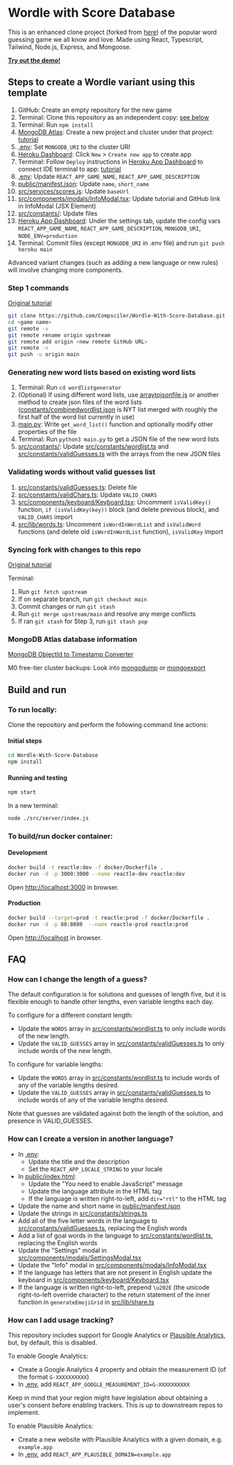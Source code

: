 # Wordle with Score Database

This is an enhanced clone project (forked from [here](https://github.com/cwackerfuss/react-wordle)) of the popular word guessing game we all know and love. Made using React, Typescript, Tailwind, Node.js, Express, and Mongoose.

[**Try out the demo!**](https://caesardle.herokuapp.com/)

## Steps to create a Wordle variant using this template

1. GitHub: Create an empty repository for the new game
2. Terminal: Clone this repository as an independent copy: [see below](#step-1-commands)
3. Terminal: Run `npm install`
4. [MongoDB Atlas](https://cloud.mongodb.com/): Create a new project and cluster under that project: [tutorial](https://www.freecodecamp.org/news/get-started-with-mongodb-atlas/)
5. [.env](.env): Set `MONGODB_URI` to the cluster URI
6. [Heroku Dashboard](https://dashboard.heroku.com/): Click `New` > `Create new app` to create app
7. Terminal: Follow `Deploy` instructions in [Heroku App Dashboard](https://dashboard.heroku.com/) to connect IDE terminal to app: [tutorial](https://devcenter.heroku.com/articles/git#create-a-heroku-remote)
8. [.env](.env): Update `REACT_APP_GAME_NAME`, `REACT_APP_GAME_DESCRIPTION`
9. [public/manifest.json](public/manifest.json): Update `name`, `short_name`
10. [src/services/scores.js](src/services/scores.js): Update `baseUrl`
11. [src/components/modals/InfoModal.tsx](src/components/modals/InfoModal.tsx): Update tutorial and GitHub link in InfoModal (JSX Element) 
12. [src/constants/](src/constants/): Update files
13. [Heroku App Dashboard](https://dashboard.heroku.com/): Under the settings tab, update the config vars `REACT_APP_GAME_NAME`, `REACT_APP_GAME_DESCRIPTION`, `MONGODB_URI`, `NODE_ENV=production`
14. Terminal: Commit files (except `MONGODB_URI` in .env file) and run `git push heroku main`

Advanced variant changes (such as adding a new language or new rules) will involve changing more components.

### Step 1 commands

[Original tutorial](https://handong1587.github.io/linux_study/2015/12/18/create-multi-forks.html)
```bash
git clone https://github.com/Compsciler/Wordle-With-Score-Database.git <game name>
cd <game name>
git remote -v
git remote rename origin upstream
git remote add origin <new remote GitHub URL>
git remote -v
git push -u origin main
```

### Generating new word lists based on existing word lists

1. Terminal: Run `cd wordlistgenerator`
2. (Optional) If using different word lists, use [arraytojsonfile.js](wordlistgenerator/arraytojsonfile.js) or another method to create json files of the word lists ([constants/combinedwordlist.json](wordlistgenerator/constants/combinedwordlist.json) is NYT list merged with roughly the first half of the word list currently in use)
3. [main.py](wordlistgenerator/main.py): Write `get_word_list()` function and optionally modify other properties of the file
4. Terminal: Run `python3 main.py` to get a JSON file of the new word lists
5. [src/constants/](src/constants/): Update [src/constants/wordlist.ts](src/constants/wordlist.ts) and [src/constants/validGuesses.ts](src/constants/validGuesses.ts) with the arrays from the new JSON files

### Validating words without valid guesses list

1. [src/constants/validGuesses.ts](src/constants/validGuesses.ts): Delete file
2. [src/constants/validChars.ts](src/constants/validChars.ts): Update `VALID_CHARS`
3. [src/components/keyboard/Keyboard.tsx](src/components/keyboard/Keyboard.tsx): Uncomment `isValidKey()` function, `if (isValidKey(key))` block (and delete previous block), and `VALID_CHARS` import
4. [src/lib/words.ts](src/lib/words.ts): Uncomment `isWordInWordList` and `isValidWord` functions (and delete old `isWordInWordList` function), `isValidKey` import

### Syncing fork with changes to this repo

[Original tutorial](https://docs.github.com/en/pull-requests/collaborating-with-pull-requests/working-with-forks/syncing-a-fork)

Terminal:
1. Run `git fetch upstream`
2. If on separate branch, run `git checkout main`
3. Commit changes or run `git stash`
4. Run `git merge upstream/main` and resolve any merge conflicts
5. If ran `git stash` for Step 3, run `git stash pop`

### MongoDB Atlas database information

[MongoDB ObjectId to Timestamp Converter](https://steveridout.com/mongo-object-time/)

M0 free-tier cluster backups: Look into [mongodump](https://www.mongodb.com/docs/v4.2/reference/program/mongodump/) or [mongoexport](https://www.mongodb.com/docs/v4.2/reference/program/mongoexport/)

## Build and run

### To run locally:

Clone the repository and perform the following command line actions:
#### Initial steps

```bash
cd Wordle-With-Score-Database
npm install
```

#### Running and testing

```bash
npm start
```
In a new terminal:
```bash
node ./src/server/index.js
```

### To build/run docker container:

#### Development

```bash
docker build -t reactle:dev -f docker/Dockerfile .
docker run -d -p 3000:3000 --name reactle-dev reactle:dev
```

Open [http://localhost:3000](http://localhost:3000) in browser.

#### Production

```bash
docker build --target=prod -t reactle:prod -f docker/Dockerfile .
docker run -d -p 80:8080  --name reactle-prod reactle:prod
```

Open [http://localhost](http://localhost) in browser.


## FAQ

### How can I change the length of a guess?

The default configuration is for solutions and guesses of length five, but it is flexible enough to handle other lengths, even variable lengths each day.

To configure for a different constant length:

- Update the `WORDS` array in [src/constants/wordlist.ts](src/constants/wordlist.ts) to only include words of the new length.
- Update the `VALID_GUESSES` array in [src/constants/validGuesses.ts](src/constants/validGuesses.ts) to only include words of the new length.

To configure for variable lengths:

- Update the `WORDS` array in [src/constants/wordlist.ts](src/constants/wordlist.ts) to include words of any of the variable lengths desired.
- Update the `VALID_GUESSES` array in [src/constants/validGuesses.ts](src/constants/validGuesses.ts) to include words of any of the variable lengths desired.

Note that guesses are validated against both the length of the solution, and presence in VALID_GUESSES.

### How can I create a version in another language?

- In [.env](.env):
  - Update the title and the description
  - Set the `REACT_APP_LOCALE_STRING` to your locale
- In [public/index.html](public/index.html):
  - Update the "You need to enable JavaScript" message
  - Update the language attribute in the HTML tag
  - If the language is written right-to-left, add `dir="rtl"` to the HTML tag
- Update the name and short name in [public/manifest.json](public/manifest.json)
- Update the strings in [src/constants/strings.ts](src/constants/strings.ts)
- Add all of the five letter words in the language to [src/constants/validGuesses.ts](src/constants/validGuesses.ts), replacing the English words
- Add a list of goal words in the language to [src/constants/wordlist.ts](src/constants/wordlist.ts), replacing the English words
- Update the "Settings" modal in [src/components/modals/SettingsModal.tsx](src/components/modals/SettingsModal.tsx)
- Update the "Info" modal in [src/components/modals/InfoModal.tsx](src/components/modals/InfoModal.tsx)
- If the language has letters that are not present in English update the keyboard in [src/components/keyboard/Keyboard.tsx](src/components/keyboard/Keyboard.tsx)
- If the language is written right-to-left, prepend `\u202E` (the unicode right-to-left override character) to the return statement of the inner function in `generateEmojiGrid` in [src/lib/share.ts](src/lib/share.ts)

### How can I add usage tracking?

This repository includes support for Google Analytics or [Plausible Analytics](https://plausible.io), but, by default, this is disabled.

To enable Google Analytics:

- Create a Google Analytics 4 property and obtain the measurement ID (of the format `G-XXXXXXXXXX`)
- In [.env](.env), add `REACT_APP_GOOGLE_MEASUREMENT_ID=G-XXXXXXXXXX`

Keep in mind that your region might have legislation about obtaining a user's consent before enabling trackers. This is up to downstream repos to implement.

To enable Plausible Analytics:

- Create a new website with Plausible Analytics with a given domain, e.g. `example.app`
- In [.env](.env), add `REACT_APP_PLAUSIBLE_DOMAIN=example.app`
